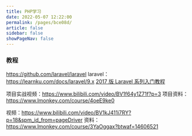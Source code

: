```yaml
---
title: PHP学习
date: 2022-05-07 12:22:00
permalink: /pages/bce08d/
article: false
sidebar: false
showPageNav: false
---
```


### 教程

https://github.com/laravel/laravel
laravel：https://learnku.com/docs/laravel/9.x
[2017 版 Laravel 系列入门教程](https://github.com/johnlui/Learn-Laravel-5/issues/16)

项目实战视频：https://www.bilibili.com/video/BV1f64y1Z71f?p=3
项目资料：https://www.lmonkey.com/course/4oeE9ke0

视频：https://www.bilibili.com/video/BV1kJ411i7RY?p=18&spm_id_from=pageDriver
资料：https://www.lmonkey.com/course/3YaOggax?btwaf=14606521
 
 